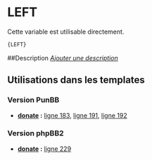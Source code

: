 # LEFT


Cette variable est utilisable directement.

```html
{LEFT}
```

##Description
[*Ajouter une description*](https://fa-tvars.appspot.com/var/LEFT)

## Utilisations dans les templates

### Version PunBB

* __[donate](../tpl/var/punbb/donate.md#readme) :__ [ligne 183](../tpl/src/punbb/donate.tpl#L183), [ligne 191](../tpl/src/punbb/donate.tpl#L191), [ligne 192](../tpl/src/punbb/donate.tpl#L192)

### Version phpBB2

* __[donate](../tpl/var/subsilver/donate.md#readme) :__ [ligne 229](../tpl/src/subsilver/donate.tpl#L229)